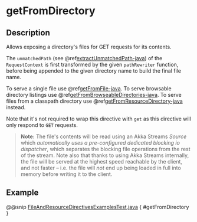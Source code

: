 <a id="getfromdirectory-java"></a>
# getFromDirectory

## Description

Allows exposing a directory's files for GET requests for its contents.

The `unmatchedPath` (see @ref[extractUnmatchedPath-java](../basic-directives/extractUnmatchedPath.md#extractunmatchedpath-java)) of the `RequestContext` is first transformed by
the given `pathRewriter` function, before being appended to the given directory name to build the final file name.

To serve a single file use @ref[getFromFile-java](getFromFile.md#getfromfile-java).
To serve browsable directory listings use @ref[getFromBrowseableDirectories-java](getFromBrowseableDirectories.md#getfrombrowseabledirectories-java).
To serve files from a classpath directory use @ref[getFromResourceDirectory-java](getFromResourceDirectory.md#getfromresourcedirectory-java) instead.

Note that it's not required to wrap this directive with `get` as this directive will only respond to `GET` requests.

> **Note:**
The file's contents will be read using an Akka Streams *Source* which *automatically uses
a pre-configured dedicated blocking io dispatcher*, which separates the blocking file operations from the rest of the stream.
Note also that thanks to using Akka Streams internally, the file will be served at the highest speed reachable by
the client, and not faster – i.e. the file will *not* end up being loaded in full into memory before writing it to
the client.

## Example

@@snip [FileAndResourceDirectivesExamplesTest.java](../../../../../../../test/java/docs/http/javadsl/server/directives/FileAndResourceDirectivesExamplesTest.java) { #getFromDirectory }